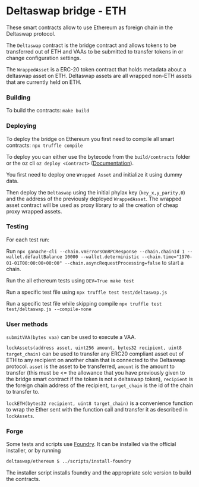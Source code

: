 # Deltaswap bridge - ETH

These smart contracts allow to use Ethereum as foreign chain in the Deltaswap protocol.

The `Deltaswap` contract is the bridge contract and allows tokens to be transferred out of ETH and VAAs to be submitted
to transfer tokens in or change configuration settings.

The `WrappedAsset` is a ERC-20 token contract that holds metadata about a deltaswap asset on ETH. Deltaswap assets are all
wrapped non-ETH assets that are currently held on ETH.

### Building

To build the contracts:
`make build`

### Deploying

To deploy the bridge on Ethereum you first need to compile all smart contracts:
`npx truffle compile`

To deploy you can either use the bytecode from the `build/contracts` folder or the oz cli `oz deploy <Contract>`
([Documentation](https://docs.openzeppelin.com/learn/deploying-and-interacting)).

You first need to deploy one `Wrapped Asset` and initialize it using dummy data.

Then deploy the `Deltaswap` using the initial phylax key (`key_x,y_parity,0`) and the address of the previously deployed
`WrappedAsset`. The wrapped asset contract will be used as proxy library to all the creation of cheap proxy wrapped 
assets.

### Testing

For each test run:

Run `npx ganache-cli --chain.vmErrorsOnRPCResponse --chain.chainId 1 --wallet.defaultBalance 10000 --wallet.deterministic --chain.time="1970-01-01T00:00:00+00:00" --chain.asyncRequestProcessing=false` to start a chain.

Run the all ethereum tests using `DEV=True make test`

Run a specific test file using `npx truffle test test/deltaswap.js`

Run a specific test file while skipping compile `npx truffle test test/deltaswap.js --compile-none`

### User methods

`submitVAA(bytes vaa)` can be used to execute a VAA.

`lockAssets(address asset, uint256 amount, bytes32 recipient, uint8 target_chain)` can be used
to transfer any ERC20 compliant asset out of ETH to any recipient on another chain that is connected to the Deltaswap
protocol. `asset` is the asset to be transferred, `amount` is the amount to transfer (this must be <= the allowance that
you have previously given to the bridge smart contract if the token is not a deltaswap token), `recipient` is the foreign
chain address of the recipient, `target_chain` is the id of the chain to transfer to.

`lockETH(bytes32 recipient, uint8 target_chain)` is a convenience function to wrap the Ether sent with the function call
and transfer it as described in `lockAssets`.


### Forge

Some tests and scripts use [Foundry](https://getfoundry.sh/). It can be installed via the official installer, or by running

``` sh
deltaswap/ethereum $ ../scripts/install-foundry
```

The installer script installs foundry and the appropriate solc version to build the contracts.
